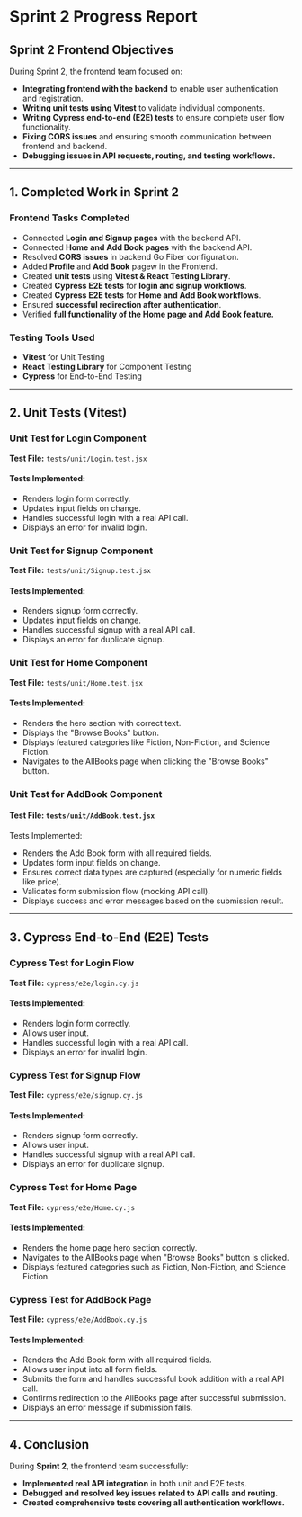 # **Sprint 2 Progress Report**

## **Sprint 2 Frontend Objectives**
During Sprint 2, the frontend team focused on:
- **Integrating frontend with the backend** to enable user authentication and registration.
- **Writing unit tests using Vitest** to validate individual components.
- **Writing Cypress end-to-end (E2E) tests** to ensure complete user flow functionality.
- **Fixing CORS issues** and ensuring smooth communication between frontend and backend.
- **Debugging issues in API requests, routing, and testing workflows.**

---

## **1️. Completed Work in Sprint 2**

### **Frontend Tasks Completed**
- Connected **Login and Signup pages** with the backend API.
- Connected **Home and Add Book pages** with the backend API.
- Resolved **CORS issues** in backend Go Fiber configuration.
- Added **Profile** and **Add Book** pagew in the Frontend.
- Created **unit tests** using **Vitest & React Testing Library**.
- Created **Cypress E2E tests** for **login and signup workflows**.
- Created **Cypress E2E tests** for **Home and Add Book workflows**.
- Ensured **successful redirection after authentication**.
- Verified **full functionality of the Home page and Add Book feature.**

### **Testing Tools Used**
- **Vitest** for Unit Testing
- **React Testing Library** for Component Testing
- **Cypress** for End-to-End Testing

---

## **2️. Unit Tests (Vitest)**

### **Unit Test for Login Component**
**Test File:** `tests/unit/Login.test.jsx`

#### **Tests Implemented:**
- Renders login form correctly.
- Updates input fields on change.
- Handles successful login with a real API call.
- Displays an error for invalid login.

### **Unit Test for Signup Component**
**Test File:** `tests/unit/Signup.test.jsx`

#### **Tests Implemented:**
- Renders signup form correctly.
- Updates input fields on change.
- Handles successful signup with a real API call.
- Displays an error for duplicate signup.

### **Unit Test for Home Component**
**Test File:** `tests/unit/Home.test.jsx`

#### **Tests Implemented:**
- Renders the hero section with correct text.
- Displays the "Browse Books" button.
- Displays featured categories like Fiction, Non-Fiction, and Science Fiction.
- Navigates to the AllBooks page when clicking the "Browse Books" button.

### **Unit Test for AddBook Component**
#### **Test File:** `tests/unit/AddBook.test.jsx`

Tests Implemented:
- Renders the Add Book form with all required fields.
- Updates form input fields on change.
- Ensures correct data types are captured (especially for numeric fields like price).
- Validates form submission flow (mocking API call).
- Displays success and error messages based on the submission result.
---

## **3️. Cypress End-to-End (E2E) Tests**

### **Cypress Test for Login Flow**
**Test File:** `cypress/e2e/login.cy.js`

#### **Tests Implemented:**
- Renders login form correctly.
- Allows user input.
- Handles successful login with a real API call.
- Displays an error for invalid login.

### **Cypress Test for Signup Flow**
**Test File:** `cypress/e2e/signup.cy.js`

#### **Tests Implemented:**
- Renders signup form correctly.
- Allows user input.
- Handles successful signup with a real API call.
- Displays an error for duplicate signup.

### **Cypress Test for Home Page**
**Test File:** `cypress/e2e/Home.cy.js`

#### **Tests Implemented:**
- Renders the home page hero section correctly.
- Navigates to the AllBooks page when "Browse Books" button is clicked.
- Displays featured categories such as Fiction, Non-Fiction, and Science Fiction.

### **Cypress Test for AddBook Page**
**Test File:** `cypress/e2e/AddBook.cy.js`

#### **Tests Implemented:**
- Renders the Add Book form with all required fields.
- Allows user input into all form fields.
- Submits the form and handles successful book addition with a real API call.
- Confirms redirection to the AllBooks page after successful submission.
- Displays an error message if submission fails.

---

## **4️. Conclusion**
During **Sprint 2**, the frontend team successfully:
- **Implemented real API integration** in both unit and E2E tests.
- **Debugged and resolved key issues related to API calls and routing.**
- **Created comprehensive tests covering all authentication workflows.**


